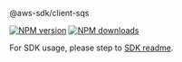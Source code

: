 @aws-sdk/client-sqs

[![NPM version](https://img.shields.io/npm/v/@aws-sdk/client-sqs/rc.svg)](https://www.npmjs.com/package/@aws-sdk/client-sqs)
[![NPM downloads](https://img.shields.io/npm/dm/@aws-sdk/client-sqs.svg)](https://www.npmjs.com/package/@aws-sdk/client-sqs)

For SDK usage, please step to [SDK readme](https://github.com/aws/aws-sdk-js-v3).
